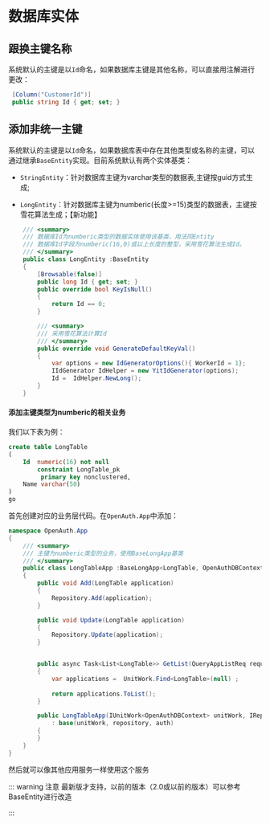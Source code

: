 # 数据库实体

## 跟换主键名称

系统默认的主键是以`Id`命名，如果数据库主键是其他名称，可以直接用注解进行更改：

```csharp
 [Column("CustomerId")]
 public string Id { get; set; }
```


## 添加非统一主键

系统默认的主键是以`Id`命名，如果数据库表中存在其他类型或名称的主键，可以通过继承`BaseEntity`实现。目前系统默认有两个实体基类：
 
- `StringEntity`：针对数据库主键为varchar类型的数据表,主键按guid方式生成;

- `LongEntity`：针对数据库主键为numberic(长度>=15)类型的数据表，主键按雪花算法生成；【新功能】

```csharp
    /// <summary>
    /// 数据库Id为numberic类型的数据实体使用该基类，用法同Entity
    /// 数据库Id字段为numberic(16,0)或以上长度的整型，采用雪花算法生成Id。
    /// </summary>
    public class LongEntity :BaseEntity
    {
        [Browsable(false)]
        public long Id { get; set; }
        public override bool KeyIsNull()
        {
            return Id == 0;
        }

        /// <summary>
        /// 采用雪花算法计算Id
        /// </summary>
        public override void GenerateDefaultKeyVal()
        {
            var options = new IdGeneratorOptions(){ WorkerId = 1};
            IIdGenerator IdHelper = new YitIdGenerator(options);
            Id =  IdHelper.NewLong();
        }
    }
```

#### 添加主键类型为numberic的相关业务

我们以下表为例：

```SQL
create table LongTable
(
    Id  numeric(16) not null
        constraint LongTable_pk
         primary key nonclustered,
    Name varchar(50)
)
go

```

首先创建对应的业务层代码。在`OpenAuth.App`中添加：
```csharp
namespace OpenAuth.App
{
    /// <summary>
    /// 主键为numberic类型的业务，使用BaseLongApp基类
    /// </summary>
    public class LongTableApp :BaseLongApp<LongTable, OpenAuthDBContext>
    {
        public void Add(LongTable application)
        {
            Repository.Add(application);
        }

        public void Update(LongTable application)
        {
            Repository.Update(application);
        }


        public async Task<List<LongTable>> GetList(QueryAppListReq request)
        {
            var applications =  UnitWork.Find<LongTable>(null) ;
           
            return applications.ToList();
        }

        public LongTableApp(IUnitWork<OpenAuthDBContext> unitWork, IRepository<LongTable,OpenAuthDBContext> repository,IAuth auth) 
            : base(unitWork, repository, auth)
        {
        }
    }
}
```

然后就可以像其他应用服务一样使用这个服务

::: warning 注意
最新版才支持，以前的版本（2.0或以前的版本）可以参考BaseEntity进行改造

:::


